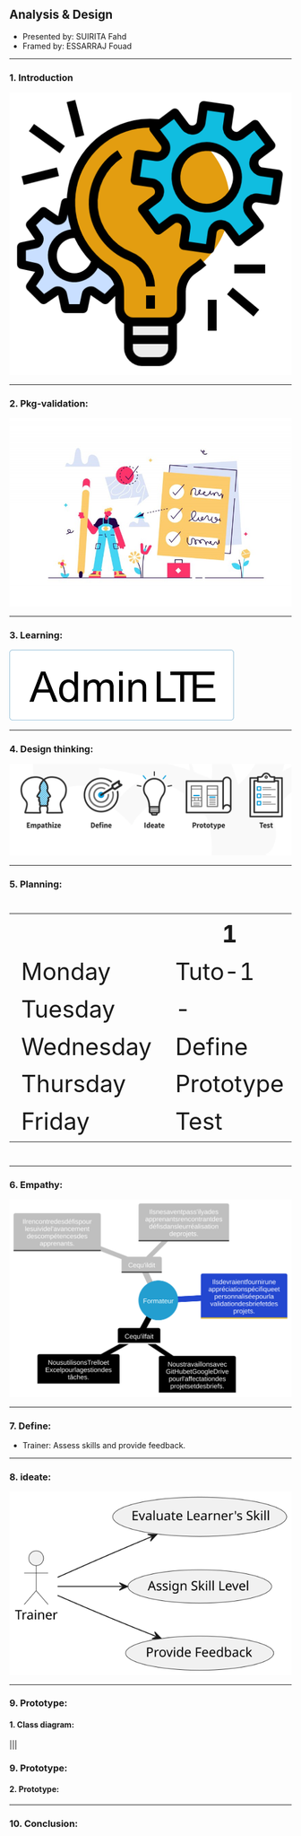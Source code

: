 ## **Analysis & Design**

- Presented by: SUIRITA Fahd
- Framed by: ESSARRAJ Fouad

---

### **1. Introduction**

![soli_lms_logo](../assets/img/soli_lms_logo.png)

---

### **2. Pkg-validation:**

![pkg_validation](../assets/img/pkg_validation.jpg)

---

### **3. Learning:**

![learning](../assets/img/learning.png)

---

### **4. Design thinking:**

![design_thinking](../assets/img/design_thinking.png)

---

### **5. Planning:**

<table style="font-size: 42px" >
  <tr>
    <th></th>
    <th>1</th>
    <th>2</th>
    <th>3</th>
  </tr>
  <tr>
    <td>Monday</td>
    <td>Tuto-1</td>
    <td>Tuto-2</td>
    <td>Tuto-3</td>
  </tr>
  <tr>
    <td>Tuesday</td>
    <td>-</td>
    <td>-</td>
    <td>Empathy</td>
  </tr>
  <tr>
    <td>Wednesday</td>
    <td>Define</td>
    <td>ideate</td>
    <td>Prototype</td>
  </tr>
  <tr>
    <td>Thursday</td>
    <td>Prototype</td>
    <td>File_rouge</td>
    <td>Prototype</td>
  </tr>
  <tr>
    <td>Friday</td>
    <td>Test</td>
    <td>Test</td>
    <td>File_rouge</td>
  </tr>
</table>

---

### **6. Empathy:**

![empathy_card_pkg_validations](../assets/img/empathy_card_pkg_validations.svg)

---

### **7. Define:**

- Trainer: Assess skills and provide feedback.

---

### **8. ideate:**

![uses_cases_pkg_validations](../assets/img/uses_cases_pkg_validations.svg)

---

### **9. Prototype:**

#### **1. Class diagram:**

|||

### **9. Prototype:**

#### **2. Prototype:**

---

### **10. Conclusion:**
